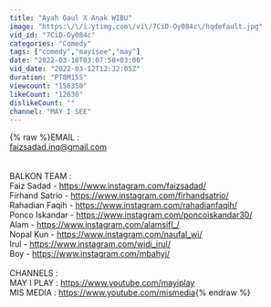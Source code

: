 ```yaml
---
title: "Ayah Gaul X Anak WIBU"
image: "https:\/\/i.ytimg.com\/vi\/7CiD-Oy084c\/hqdefault.jpg"
vid_id: "7CiD-Oy084c"
categories: "Comedy"
tags: ["comedy","mayisee","may"]
date: "2022-03-18T03:07:58+03:00"
vid_date: "2022-03-12T12:32:05Z"
duration: "PT8M15S"
viewcount: "156350"
likeCount: "12630"
dislikeCount: ""
channel: "MAY I SEE"
---
```

{% raw %}EMAIL :<br />faizsadad.inq@gmail.com<br /><br /><br />BALKON TEAM :<br />Faiz Sadad - <a rel="nofollow" target="blank" href="https://www.instagram.com/faizsadad/">https://www.instagram.com/faizsadad/</a> <br />Firhand Satrio -  <a rel="nofollow" target="blank" href="https://www.instagram.com/firhandsatrio/">https://www.instagram.com/firhandsatrio/</a><br />Rahadian Faqih -  <a rel="nofollow" target="blank" href="https://www.instagram.com/rahadianfaqih/">https://www.instagram.com/rahadianfaqih/</a><br />Ponco Iskandar -  <a rel="nofollow" target="blank" href="https://www.instagram.com/poncoiskandar30/">https://www.instagram.com/poncoiskandar30/</a><br />Alam -  <a rel="nofollow" target="blank" href="https://www.instagram.com/alamsifl_/">https://www.instagram.com/alamsifl_/</a><br />Nopal Kun -  <a rel="nofollow" target="blank" href="https://www.instagram.com/naufal_wi/">https://www.instagram.com/naufal_wi/</a><br />Irul - <a rel="nofollow" target="blank" href="https://www.instagram.com/widi_irul/">https://www.instagram.com/widi_irul/</a><br />Boy - <a rel="nofollow" target="blank" href="https://www.instagram.com/mbahyj/">https://www.instagram.com/mbahyj/</a><br /><br />CHANNELS :<br />MAY I  PLAY : <a rel="nofollow" target="blank" href="https://www.youtube.com/mayiplay">https://www.youtube.com/mayiplay</a><br />MIS MEDIA : <a rel="nofollow" target="blank" href="https://www.youtube.com/mismedia">https://www.youtube.com/mismedia</a>{% endraw %}
